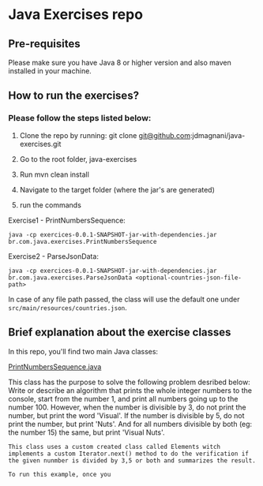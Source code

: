 # Java Exercises repo

## Pre-requisites

Please make sure you have Java 8 or higher version and also maven installed in your machine.

## How to run the exercises?

### Please follow the steps listed below:

1. Clone the repo by running: git clone git@github.com:jdmagnani/java-exercises.git

2. Go to the root folder, java-exercises

3. Run mvn clean install

4. Navigate to the target folder (where the jar's are generated)

5. run the commands

Exercise1 - PrintNumbersSequence:

```
java -cp exercices-0.0.1-SNAPSHOT-jar-with-dependencies.jar br.com.java.exercises.PrintNumbersSequence
```

Exercise2 - ParseJsonData:


```
java -cp exercices-0.0.1-SNAPSHOT-jar-with-dependencies.jar br.com.java.exercises.ParseJsonData <optional-countries-json-file-path>
```
In case of any file path passed, the class will use the default one under `src/main/resources/countries.json`.

## Brief explanation about the exercise classes

In this repo, you'll find two main Java classes:

[PrintNumbersSequence.java](https://github.com/jdmagnani/java-exercises/blob/main/src/main/java/br/com/java/exercises/PrintNumbersSequence.java)

This class has the purpose to solve the following problem desribed below:
      Write or describe an algorithm that prints the whole integer numbers to the console, start from the number 1, and print all numbers going up to the number 100.
      However, when the number is divisible by 3, do not print the number, but print the word 'Visual'. 
      If the number is divisible by 5, do not print the number, but print 'Nuts'. And for all numbers divisible by both (eg: the number 15) the same, but print 'Visual Nuts'.

    This class uses a custom created class called Elements witch implements a custom Iterator.next() method to do the verification if the given nunmber is divided by 3,5 or both and summarizes the result.

    To run this example, once you 

